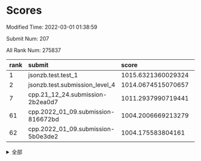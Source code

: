 # Scores

Modified Time: 2022-03-01 01:38:59

Submit Num: 207

All Rank Num: 275837

| rank |               submit               |       score        |       sigma        | pk_num |
| :--- | :--------------------------------- | :----------------- | :----------------- | :----- |
| 1    | jsonzb.test.test_1                 | 1015.6321360029324 | 0.8708756606314602 | 5325   |
| 2    | jsonzb.test.submission_level_4     | 1014.0674515070657 | 0.8193395924627422 | 5327   |
| 7    | cpp.21_12_24.submission-2b2ea0d7   | 1011.2937990719441 | 0.7656332386239305 | 5331   |
| 61   | cpp.2022_01_09.submission-816672bd | 1004.2006669213279 | 0.7251382567142237 | 5333   |
| 62   | cpp.2022_01_09.submission-5b0e3de2 | 1004.175583804161  | 0.7155384893056551 | 5328   |


<details>
<summary>全部</summary>

| rank |                 submit                 |       score        |       sigma        | pk_num |
| :--- | :------------------------------------- | :----------------- | :----------------- | :----- |
| 1    | jsonzb.test.test_1                     | 1015.6321360029324 | 0.8708756606314602 | 5325   |
| 2    | jsonzb.test.submission_level_4         | 1014.0674515070657 | 0.8193395924627422 | 5327   |
| 3    | gobigger.level_3.submission_level_3_3  | 1011.4483004822831 | 0.7715009980132578 | 5323   |
| 4    | gobigger.level_3.submission_level_3_29 | 1011.4365279331046 | 0.7801637593305617 | 5328   |
| 5    | gobigger.level_3.submission_level_3_25 | 1011.3820791365239 | 0.7613902213500464 | 5328   |
| 6    | gobigger.level_3.submission_level_3_33 | 1011.2978804839278 | 0.7881138425806319 | 5330   |
| 7    | cpp.21_12_24.submission-2b2ea0d7       | 1011.2937990719441 | 0.7656332386239305 | 5331   |
| 8    | gobigger.level_3.submission_level_3_19 | 1011.0781349111106 | 0.7676779485906019 | 5333   |
| 9    | gobigger.level_3.submission_level_3_23 | 1010.9645005697528 | 0.7782461843194258 | 5327   |
| 10   | gobigger.level_3.submission_level_3_1  | 1010.9300212219866 | 0.7791441696199538 | 5335   |
| 11   | gobigger.level_3.submission_level_3_36 | 1010.9281322605242 | 0.7617552362369867 | 5328   |
| 12   | gobigger.level_3.submission_level_3_34 | 1010.9104824531547 | 0.7736631896741157 | 5329   |
| 13   | gobigger.level_3.submission_level_3_24 | 1010.8742870222317 | 0.7729074951878226 | 5332   |
| 14   | gobigger.level_3.submission_level_3_28 | 1010.8690694215542 | 0.7740182404348017 | 5326   |
| 15   | gobigger.level_3.submission_level_3_42 | 1010.8676412088383 | 0.7736875607489399 | 5327   |
| 16   | gobigger.level_3.submission_level_3_47 | 1010.7948248566465 | 0.7535355732400384 | 5329   |
| 17   | gobigger.level_3.submission_level_3_43 | 1010.784666521295  | 0.784352754879711  | 5331   |
| 18   | gobigger.level_3.submission_level_3_18 | 1010.7365985075074 | 0.7769196408619317 | 5331   |
| 19   | gobigger.level_3.submission_level_3_15 | 1010.7235504991309 | 0.7732372582062195 | 5325   |
| 20   | gobigger.level_3.submission_level_3_13 | 1010.6323820554333 | 0.7531589473022839 | 5334   |
| 21   | gobigger.level_3.submission_level_3_2  | 1010.5433386363318 | 0.7745126045988737 | 5326   |
| 22   | gobigger.level_3.submission_level_3_40 | 1010.479565042716  | 0.763155122220393  | 5328   |
| 23   | gobigger.level_3.submission_level_3_10 | 1010.2833426390804 | 0.7329554535323883 | 5327   |
| 24   | gobigger.level_3.submission_level_3_0  | 1010.2494016395946 | 0.7769381322029391 | 5329   |
| 25   | gobigger.level_3.submission_level_3_5  | 1010.2310462753431 | 0.7766314578652905 | 5333   |
| 26   | gobigger.level_3.submission_level_3_22 | 1010.1878909938206 | 0.7693142731526764 | 5331   |
| 27   | gobigger.level_3.submission_level_3_27 | 1010.166159420758  | 0.7620049083965365 | 5333   |
| 28   | gobigger.level_3.submission_level_3_20 | 1010.1201449724078 | 0.7676786276507034 | 5330   |
| 29   | gobigger.level_3.submission_level_3_11 | 1010.0517226608602 | 0.7714003181502815 | 5323   |
| 30   | gobigger.level_3.submission_level_3_14 | 1009.9987089416661 | 0.7533053601121898 | 5328   |
| 31   | gobigger.level_3.submission_level_3_48 | 1009.9849953215801 | 0.7749926640772326 | 5324   |
| 32   | gobigger.level_3.submission_level_3_44 | 1009.980963310664  | 0.7729574563080797 | 5329   |
| 33   | gobigger.level_3.submission_level_3_30 | 1009.8987731030769 | 0.7664470320376483 | 5327   |
| 34   | gobigger.level_3.submission_level_3_45 | 1009.8498690603757 | 0.7667901945963681 | 5326   |
| 35   | gobigger.level_3.submission_level_3_6  | 1009.7751946025217 | 0.7363608866197513 | 5330   |
| 36   | gobigger.level_3.submission_level_3_12 | 1009.7720863181031 | 0.75931582051042   | 5328   |
| 37   | gobigger.level_3.submission_level_3_35 | 1009.7561105827041 | 0.7552061613480505 | 5330   |
| 38   | gobigger.level_3.submission_level_3_38 | 1009.7535620691693 | 0.769488553614032  | 5333   |
| 39   | gobigger.level_3.submission_level_3_4  | 1009.749689244795  | 0.7628433157642219 | 5328   |
| 40   | gobigger.level_3.submission_level_3_37 | 1009.6317543288777 | 0.7563807542234825 | 5326   |
| 41   | gobigger.level_3.submission_level_3_17 | 1009.5961978803116 | 0.7547703994298336 | 5330   |
| 42   | gobigger.level_3.submission_level_3_49 | 1009.5776009925547 | 0.7579468005835871 | 5334   |
| 43   | gobigger.level_3.submission_level_3_46 | 1009.4345096668562 | 0.7393206222512572 | 5332   |
| 44   | gobigger.level_3.submission_level_3_41 | 1009.4195742548507 | 0.7472319710364914 | 5332   |
| 45   | gobigger.level_3.submission_level_3_39 | 1009.4180238129229 | 0.7740260846496624 | 5333   |
| 46   | gobigger.level_3.submission_level_3_26 | 1009.4040121841176 | 0.7505221389585929 | 5331   |
| 47   | gobigger.level_3.submission_level_3_31 | 1009.3422806823293 | 0.739056502049682  | 5326   |
| 48   | gobigger.level_3.submission_level_3_8  | 1009.2575393070301 | 0.7588531768111824 | 5333   |
| 49   | gobigger.level_3.submission_level_3_21 | 1009.2312095861147 | 0.7548927676237844 | 5329   |
| 50   | gobigger.level_3.submission_level_3_16 | 1009.2157030883033 | 0.740275109809495  | 5333   |
| 51   | gobigger.level_3.submission_level_3_7  | 1009.140007840491  | 0.7542044682686896 | 5333   |
| 52   | gobigger.level_3.submission_level_3_32 | 1008.885407396773  | 0.7810503536498473 | 5333   |
| 53   | gobigger.level_3.submission_level_3_9  | 1008.5106836738638 | 0.7461429045305736 | 5332   |
| 54   | gobigger.level_1.submission_level_1_49 | 1005.768667153245  | 0.7327529704941098 | 5326   |
| 55   | gobigger.level_1.submission_level_1_33 | 1004.842115594355  | 0.7280735403184277 | 5334   |
| 56   | gobigger.level_1.submission_level_1_25 | 1004.7929844045162 | 0.7141358020222199 | 5330   |
| 57   | gobigger.level_1.submission_level_1_36 | 1004.6468534264011 | 0.7257484131467113 | 5327   |
| 58   | gobigger.level_1.submission_level_1_7  | 1004.4241704564896 | 0.7178336337753435 | 5330   |
| 59   | gobigger.level_1.submission_level_1_11 | 1004.3983281862812 | 0.7281547846597219 | 5325   |
| 60   | gobigger.level_1.submission_level_1_32 | 1004.2599577845049 | 0.7212765120690311 | 5328   |
| 61   | cpp.2022_01_09.submission-816672bd     | 1004.2006669213279 | 0.7251382567142237 | 5333   |
| 62   | cpp.2022_01_09.submission-5b0e3de2     | 1004.175583804161  | 0.7155384893056551 | 5328   |
| 63   | gobigger.level_1.submission_level_1_13 | 1004.140594076945  | 0.716794913520931  | 5334   |
| 64   | gobigger.level_1.submission_level_1_17 | 1004.1030350028711 | 0.7257591439271981 | 5336   |
| 65   | gobigger.level_1.submission_level_1_43 | 1004.0679868354687 | 0.7165128315458494 | 5333   |
| 66   | gobigger.level_1.submission_level_1_19 | 1003.9918789434495 | 0.707779005470702  | 5327   |
| 67   | gobigger.level_1.submission_level_1_26 | 1003.9562759008409 | 0.7133834113095519 | 5334   |
| 68   | gobigger.level_1.submission_level_1_0  | 1003.9536865149602 | 0.7170479254338554 | 5326   |
| 69   | gobigger.level_1.submission_level_1_5  | 1003.948516767317  | 0.7232260554026494 | 5328   |
| 70   | gobigger.level_1.submission_level_1_38 | 1003.9115456339881 | 0.7116633511377579 | 5332   |
| 71   | gobigger.level_1.submission_level_1_41 | 1003.9009392657151 | 0.718205896031739  | 5338   |
| 72   | gobigger.level_1.submission_level_1_4  | 1003.8906697626078 | 0.7190133663014789 | 5332   |
| 73   | gobigger.level_1.submission_level_1_1  | 1003.7890172724542 | 0.7161967966470958 | 5329   |
| 74   | gobigger.level_1.submission_level_1_47 | 1003.7551363205162 | 0.7075348453934449 | 5334   |
| 75   | gobigger.level_1.submission_level_1_23 | 1003.7176610509447 | 0.7199865444395812 | 5336   |
| 76   | gobigger.level_1.submission_level_1_21 | 1003.6732889934297 | 0.7133496575974572 | 5333   |
| 77   | gobigger.level_1.submission_level_1_37 | 1003.6076365273251 | 0.7306880835112826 | 5334   |
| 78   | gobigger.level_1.submission_level_1_31 | 1003.6028630602973 | 0.7250814155409928 | 5332   |
| 79   | gobigger.level_1.submission_level_1_2  | 1003.6019420956861 | 0.7084885395509442 | 5327   |
| 80   | gobigger.level_1.submission_level_1_18 | 1003.6017043458015 | 0.7142916818969485 | 5334   |
| 81   | gobigger.level_1.submission_level_1_45 | 1003.4614372359293 | 0.722076466716584  | 5329   |
| 82   | gobigger.level_1.submission_level_1_24 | 1003.3731744248939 | 0.7103463443226596 | 5333   |
| 83   | gobigger.level_1.submission_level_1_35 | 1003.3710158951307 | 0.717180077516133  | 5328   |
| 84   | gobigger.level_1.submission_level_1_30 | 1003.3616868838334 | 0.7162657875063304 | 5332   |
| 85   | gobigger.level_1.submission_level_1_8  | 1003.3499371842521 | 0.7204378952581657 | 5334   |
| 86   | gobigger.level_1.submission_level_1_39 | 1003.3161218441893 | 0.7166006736378446 | 5329   |
| 87   | gobigger.level_1.submission_level_1_12 | 1003.3132179004702 | 0.7130551831553766 | 5335   |
| 88   | gobigger.level_1.submission_level_1_29 | 1003.2561778881669 | 0.725558621711983  | 5333   |
| 89   | gobigger.level_1.submission_level_1_48 | 1003.099368931874  | 0.7141164025508278 | 5331   |
| 90   | gobigger.level_1.submission_level_1_14 | 1003.0939999936721 | 0.7130130376512098 | 5337   |
| 91   | gobigger.level_1.submission_level_1_6  | 1003.0462312420678 | 0.7186963768631732 | 5332   |
| 92   | gobigger.level_1.submission_level_1_27 | 1003.0024189184132 | 0.716509990610954  | 5328   |
| 93   | gobigger.level_1.submission_level_1_46 | 1002.8099379890855 | 0.7158008710654181 | 5333   |
| 94   | gobigger.level_1.submission_level_1_10 | 1002.7478725601679 | 0.7207589840883482 | 5320   |
| 95   | gobigger.level_1.submission_level_1_28 | 1002.6994717004295 | 0.7134682728685917 | 5332   |
| 96   | gobigger.level_1.submission_level_1_22 | 1002.6369357800293 | 0.7178425986345613 | 5326   |
| 97   | gobigger.level_1.submission_level_1_20 | 1002.5434348440363 | 0.7052392184455897 | 5329   |
| 98   | gobigger.level_1.submission_level_1_34 | 1002.5117886930292 | 0.7190614648817336 | 5331   |
| 99   | gobigger.level_1.submission_level_1_3  | 1002.3960288520792 | 0.7114209701157217 | 5330   |
| 100  | gobigger.level_1.submission_level_1_9  | 1002.1921733636482 | 0.7100756304810226 | 5329   |
| 101  | gobigger.level_1.submission_level_1_16 | 1002.0011425192328 | 0.7134384497498031 | 5328   |
| 102  | gobigger.level_1.submission_level_1_40 | 1001.6001167736874 | 0.7052718560560592 | 5329   |
| 103  | gobigger.level_1.submission_level_1_44 | 1001.5302874163073 | 0.7187947761967876 | 5327   |
| 104  | gobigger.level_1.submission_level_1_42 | 1001.4723163016617 | 0.7117401550060845 | 5336   |
| 105  | gobigger.level_1.submission_level_1_15 | 1000.8034042494055 | 0.7165567252412833 | 5323   |
| 106  | gobigger.random.submission_random_16   | 997.5510279444296  | 0.7035587639458108 | 5329   |
| 107  | gobigger.random.submission_random_40   | 997.2377191719693  | 0.7128128239041451 | 5333   |
| 108  | gobigger.random.submission_random_12   | 997.1582604078844  | 0.7110223003072511 | 5333   |
| 109  | gobigger.random.submission_random_24   | 997.1075640738324  | 0.6975500049525745 | 5328   |
| 110  | gobigger.random.submission_random_43   | 996.8937464200798  | 0.701259059042849  | 5333   |
| 111  | gobigger.random.submission_random_49   | 996.88432761258    | 0.7070508234845542 | 5334   |
| 112  | gobigger.random.submission_random_18   | 996.872908594687   | 0.7116972253037938 | 5333   |
| 113  | gobigger.random.submission_random_20   | 996.8698284631024  | 0.7247158225759611 | 5336   |
| 114  | gobigger.random.submission_random_19   | 996.6793776810455  | 0.7246562727821604 | 5335   |
| 115  | gobigger.random.submission_random_36   | 996.6739479716638  | 0.7136445730608929 | 5336   |
| 116  | gobigger.random.submission_random_4    | 996.6637074652674  | 0.7280422288702937 | 5326   |
| 117  | gobigger.random.submission_random_48   | 996.6299130416255  | 0.7001793977291296 | 5324   |
| 118  | gobigger.random.submission_random_31   | 996.583397685584   | 0.7194584578010813 | 5334   |
| 119  | gobigger.random.submission_random_42   | 996.5705324495125  | 0.7201339122371075 | 5332   |
| 120  | gobigger.random.submission_random_45   | 996.5339273884514  | 0.7166905278263684 | 5329   |
| 121  | gobigger.random.submission_random_35   | 996.5319376488702  | 0.7234477438424955 | 5333   |
| 122  | gobigger.random.submission_random_1    | 996.3712901866627  | 0.7029599213819766 | 5327   |
| 123  | gobigger.random.submission_random_25   | 996.3554591161095  | 0.7198659602471119 | 5332   |
| 124  | gobigger.random.submission_random_41   | 996.2663519842328  | 0.70605733389952   | 5332   |
| 125  | gobigger.random.submission_random_37   | 996.2498896844107  | 0.7151537446901137 | 5324   |
| 126  | gobigger.random.submission_random_0    | 996.1623438665717  | 0.7168984298122719 | 5329   |
| 127  | gobigger.random.submission_random_11   | 996.1414203735509  | 0.6944609345890422 | 5329   |
| 128  | gobigger.random.submission_random_28   | 996.0977561616776  | 0.7137107646796443 | 5329   |
| 129  | gobigger.random.submission_random_10   | 995.928306555377   | 0.7097454204925513 | 5332   |
| 130  | gobigger.random.submission_random_46   | 995.8620219971317  | 0.7040473372867725 | 5332   |
| 131  | gobigger.random.submission_random_34   | 995.8284799268073  | 0.7090861586660059 | 5323   |
| 132  | gobigger.random.submission_random_22   | 995.811105206502   | 0.7031487045016687 | 5328   |
| 133  | gobigger.random.submission_random_29   | 995.8012337332145  | 0.7187810049702092 | 5329   |
| 134  | gobigger.random.submission_random_30   | 995.7787116721018  | 0.7056947191169461 | 5328   |
| 135  | gobigger.random.submission_random_38   | 995.7621760491795  | 0.7154973905381434 | 5326   |
| 136  | gobigger.random.submission_random_33   | 995.7002659837718  | 0.7212576090267455 | 5327   |
| 137  | gobigger.random.submission_random_39   | 995.6903112910982  | 0.7311545749948144 | 5337   |
| 138  | gobigger.random.submission_random_6    | 995.6841107901043  | 0.7197133274533108 | 5333   |
| 139  | gobigger.random.submission_random_14   | 995.6749150500343  | 0.7105250040128146 | 5330   |
| 140  | gobigger.random.submission_random_2    | 995.6280506388799  | 0.7185162635431221 | 5333   |
| 141  | gobigger.random.submission_random_5    | 995.5816349286343  | 0.7102129999771448 | 5330   |
| 142  | gobigger.random.submission_random_27   | 995.5229102710275  | 0.7154299292774705 | 5330   |
| 143  | gobigger.random.submission_random_21   | 995.4882896863528  | 0.7175149822424711 | 5332   |
| 144  | gobigger.random.submission_random_44   | 995.4593125342891  | 0.714656257080311  | 5333   |
| 145  | gobigger.random.submission_random_8    | 995.4233653480253  | 0.7102921597841515 | 5333   |
| 146  | gobigger.random.submission_random_32   | 995.3709328810979  | 0.7179637494556551 | 5329   |
| 147  | gobigger.random.submission_random_23   | 995.3523608849423  | 0.7166095823079369 | 5331   |
| 148  | gobigger.random.submission_random_17   | 995.2618351950953  | 0.70352258914639   | 5325   |
| 149  | gobigger.random.submission_random_15   | 995.2251060347162  | 0.7163637715770508 | 5332   |
| 150  | gobigger.random.submission_random_9    | 995.2149339133558  | 0.7154661054405016 | 5332   |
| 151  | gobigger.random.submission_random_47   | 995.2110127902877  | 0.7110797215957296 | 5331   |
| 152  | gobigger.random.submission_random_3    | 995.0801201400535  | 0.7159582530839612 | 5328   |
| 153  | gobigger.random.submission_random_7    | 994.8607566048629  | 0.7055635006947527 | 5333   |
| 154  | gobigger.level_2.submission_level_2_27 | 994.1041732942665  | 0.7326167964012928 | 5331   |
| 155  | gobigger.level_2.submission_level_2_18 | 994.0445261747246  | 0.7218249863394197 | 5332   |
| 156  | gobigger.random.submission_random_26   | 994.0300451742955  | 0.7296948668193434 | 5328   |
| 157  | gobigger.level_2.submission_level_2_38 | 993.9820085183517  | 0.7395243375833276 | 5325   |
| 158  | gobigger.random.submission_random_13   | 993.9157725609392  | 0.7197682259182052 | 5332   |
| 159  | gobigger.level_2.submission_level_2_37 | 993.6846434830449  | 0.7189199164352482 | 5333   |
| 160  | gobigger.level_2.submission_level_2_2  | 993.5189527830491  | 0.7357254056763265 | 5331   |
| 161  | gobigger.level_2.submission_level_2_21 | 993.1433933603773  | 0.740261229778571  | 5327   |
| 162  | gobigger.level_2.submission_level_2_25 | 993.0151660232465  | 0.7336510021436113 | 5329   |
| 163  | gobigger.level_2.submission_level_2_22 | 992.8182464595836  | 0.7482657154556036 | 5331   |
| 164  | gobigger.level_2.submission_level_2_46 | 992.6856569449301  | 0.7475380357746519 | 5329   |
| 165  | gobigger.level_2.submission_level_2_5  | 992.6808726072438  | 0.7347259325044978 | 5327   |
| 166  | gobigger.level_2.submission_level_2_43 | 992.663188866099   | 0.7401324325341332 | 5331   |
| 167  | gobigger.level_2.submission_level_2_20 | 992.5967178307758  | 0.7385846536076569 | 5328   |
| 168  | gobigger.level_2.submission_level_2_41 | 992.5298800829003  | 0.7345381318662556 | 5326   |
| 169  | gobigger.level_2.submission_level_2_48 | 992.4985579294777  | 0.7473114172444468 | 5332   |
| 170  | gobigger.level_2.submission_level_2_15 | 992.401869732177   | 0.7388802779002865 | 5328   |
| 171  | gobigger.level_2.submission_level_2_0  | 992.3482620512181  | 0.7602574377399007 | 5332   |
| 172  | gobigger.level_2.submission_level_2_3  | 992.3165783425883  | 0.7364924912973724 | 5325   |
| 173  | gobigger.level_2.submission_level_2_16 | 992.307462088404   | 0.7359642727359844 | 5330   |
| 174  | gobigger.level_2.submission_level_2_35 | 992.2238074341196  | 0.7478478907094035 | 5335   |
| 175  | gobigger.level_2.submission_level_2_6  | 992.1947192443214  | 0.7522724789373222 | 5326   |
| 176  | gobigger.level_2.submission_level_2_40 | 992.1449685894605  | 0.7521080116320378 | 5329   |
| 177  | gobigger.level_2.submission_level_2_12 | 992.0565738051906  | 0.7524220157967464 | 5330   |
| 178  | gobigger.level_2.submission_level_2_34 | 992.0129043475857  | 0.7514515310609163 | 5331   |
| 179  | gobigger.level_2.submission_level_2_7  | 991.9785605886349  | 0.7395346147060805 | 5328   |
| 180  | gobigger.level_2.submission_level_2_49 | 991.8098741990725  | 0.7416123735441715 | 5328   |
| 181  | gobigger.level_2.submission_level_2_28 | 991.7069731813071  | 0.7546332633359256 | 5334   |
| 182  | gobigger.level_2.submission_level_2_39 | 991.6374272913964  | 0.7555205878623492 | 5327   |
| 183  | gobigger.level_2.submission_level_2_14 | 991.6292946367587  | 0.7484886653428173 | 5330   |
| 184  | gobigger.level_2.submission_level_2_4  | 991.5885971666253  | 0.7437057296102793 | 5328   |
| 185  | gobigger.level_2.submission_level_2_44 | 991.5746255788832  | 0.7596215540729366 | 5332   |
| 186  | gobigger.level_2.submission_level_2_30 | 991.5168878505164  | 0.7444395904931832 | 5326   |
| 187  | gobigger.level_2.submission_level_2_1  | 991.3235693427781  | 0.7397584302069666 | 5329   |
| 188  | gobigger.level_2.submission_level_2_10 | 991.3051590126477  | 0.742564139950774  | 5332   |
| 189  | gobigger.level_2.submission_level_2_31 | 991.2487797737883  | 0.7566829055333226 | 5333   |
| 190  | gobigger.level_2.submission_level_2_47 | 991.1651797276984  | 0.7466568632079736 | 5333   |
| 191  | gobigger.level_2.submission_level_2_8  | 991.0861659427774  | 0.7734129666550479 | 5332   |
| 192  | gobigger.level_2.submission_level_2_32 | 991.0670282083167  | 0.756549574627206  | 5331   |
| 193  | gobigger.level_2.submission_level_2_26 | 990.9930803181991  | 0.7631884028648278 | 5335   |
| 194  | gobigger.level_2.submission_level_2_23 | 990.954579379467   | 0.7392979727280108 | 5327   |
| 195  | gobigger.level_2.submission_level_2_36 | 990.9221554900197  | 0.7842647488709927 | 5333   |
| 196  | gobigger.level_2.submission_level_2_11 | 990.8210050503048  | 0.7515683180125485 | 5334   |
| 197  | gobigger.level_2.submission_level_2_42 | 990.6077881338606  | 0.7835999310191706 | 5331   |
| 198  | gobigger.level_2.submission_level_2_33 | 990.4978439881104  | 0.7572476617958364 | 5331   |
| 199  | gobigger.level_2.submission_level_2_17 | 990.4794987539126  | 0.7534990622609052 | 5325   |
| 200  | gobigger.level_2.submission_level_2_45 | 990.2056723062306  | 0.7693404628734707 | 5331   |
| 201  | gobigger.level_2.submission_level_2_29 | 990.1862573007832  | 0.7995336672265411 | 5332   |
| 202  | gobigger.level_2.submission_level_2_9  | 989.6414982727958  | 0.7810310467534314 | 5331   |
| 203  | gobigger.level_2.submission_level_2_19 | 989.5331856846408  | 0.7623989023990383 | 5337   |
| 204  | gobigger.level_2.submission_level_2_13 | 989.4281672843675  | 0.7876202350591466 | 5331   |
| 205  | gobigger.level_2.submission_level_2_24 | 989.4033240080067  | 0.774502704170732  | 5332   |
| 206  | gobigger.none.submission_none_0        | 976.6145103463903  | 1.38076641199492   | 5329   |
| 207  | gobigger.none.submission_none_1        | 975.4407085288195  | 1.4764206053433184 | 5331   |

</details>